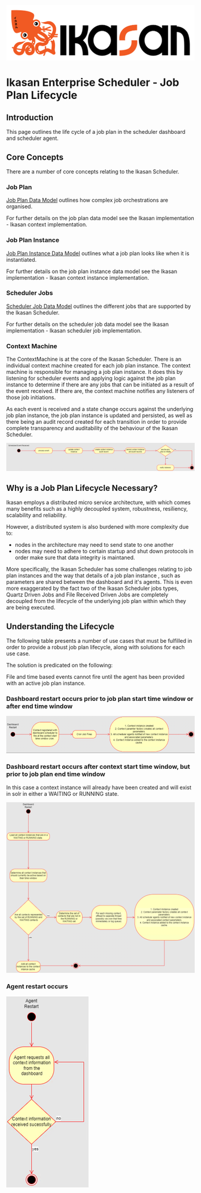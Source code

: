 ![IKASAN](../../../../developer/docs/quickstart-images/Ikasan-title-transparent.png)

# Ikasan Enterprise Scheduler - Job Plan Lifecycle

## Introduction
This page outlines the life cycle of a job plan in the scheduler dashboard and scheduler agent.

## Core Concepts
There are a number of core concepts relating to the Ikasan Scheduler.

### Job Plan
[Job Plan Data Model](../model/job-plan-data-model.md) outlines how complex job orchestrations are organised.

For further details on the job plan data model see the Ikasan implementation - Ikasan context implementation.

### Job Plan Instance
[Job Plan Instance Data Model](../model/job-plan-instance-data-model.md) outlines what a job plan looks like when it is instantiated.

For further details on the job plan instance data model see the Ikasan implementation - Ikasan context instance implementation.

### Scheduler Jobs
[Scheduler Job Data Model](../model/scheduler-job-data-model.md) outlines the different jobs that are supported by the Ikasan Scheduler.

For further details on the scheduler job data model see the Ikasan implementation - Ikasan scheduler job implementation.

### Context Machine
The ContextMachine is at the core of the Ikasan Scheduler. There is an individual context machine created for each job plan instance. 
The context machine is responsible for managing a job plan instance. It does this by listening for scheduler events and applying logic 
against the job plan instance to determine if there are any jobs that can be initiated as a result of the event received. If there are, 
the context machine notifies any listeners of those job initiations.

As each event is received and a state change occurs against the underlying job plan instance, the job plan instance 
is updated and persisted, as well as there being an audit record created for each transition in order to provide complete transparency 
and auditability of the behaviour of the Ikasan Scheduler. 

![context-machine](../../../images/context-machine.png)

## Why is a Job Plan Lifecycle Necessary?
Ikasan employs a distributed micro service architecture, with which comes many benefits such as a highly decoupled system, robustness, 
resiliency, scalability and reliability.

However, a distributed system is also burdened with more complexity due to:

- nodes in the architecture may need to send state to one another
- nodes may need to adhere to certain startup and shut down protocols in order make sure that data integrity is maintaned.

More specifically, the Ikasan Scheduler has some challenges relating to job plan instances and the way that details of a job plan instance
, such as parameters are shared between the dashboard and it's agents. This is even more exaggerated by the fact two of the Ikasan Scheduler 
jobs types, Quartz Driven Jobs and File Received Driven Jobs are completely decoupled from the lifecycle of the underlying job plan within 
which they are being executed. 

## Understanding the Lifecycle
The following table presents a number of use cases that must be fulfilled in order to provide a robust job plan lifecycle, along with 
solutions for each use case. 

The solution is predicated on the following:

File and time based events cannot fire until the agent has been provided with an active job plan instance.

### Dashboard restart occurs prior to job plan start time window or after end time window

![dashboaed-restart-happy-path](../../../images/dashboard-restart-happy-path.png)

### Dashboard restart occurs after context start time window, but prior to job plan end time window

In this case a context instance will already have been created and will exist in solr in either a WAITING or RUNNING state. 

![dashboaed-restart-happy-path-2](../../../images/dashboard-restart-after-context-start.png)

### Agent restart occurs

![agent-restart](../../../images/agent-restart.png)